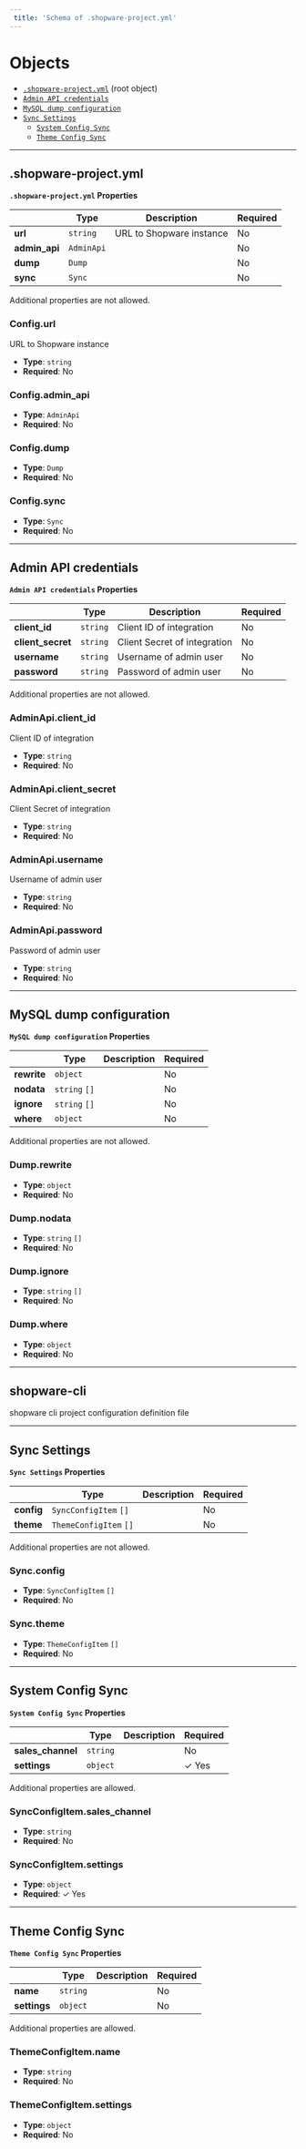 ```yaml
---
 title: 'Schema of .shopware-project.yml' 
---
```


# Objects
* [`.shopware-project.yml`](#reference-config) (root object)
* [`Admin API credentials`](#reference-adminapi)
* [`MySQL dump configuration`](#reference-dump)
* [`Sync Settings`](#reference-sync)
    * [`System Config Sync`](#reference-syncconfigitem)
    * [`Theme Config Sync`](#reference-themeconfigitem)


---------------------------------------
<a name="reference-config"></a>
## .shopware-project.yml

**`.shopware-project.yml` Properties**

|   |Type|Description|Required|
|---|---|---|---|
|**url**|`string`|URL to Shopware instance|No|
|**admin_api**|`AdminApi`||No|
|**dump**|`Dump`||No|
|**sync**|`Sync`||No|

Additional properties are not allowed.

### Config.url

URL to Shopware instance

* **Type**: `string`
* **Required**: No

### Config.admin_api

* **Type**: `AdminApi`
* **Required**: No

### Config.dump

* **Type**: `Dump`
* **Required**: No

### Config.sync

* **Type**: `Sync`
* **Required**: No




---------------------------------------
<a name="reference-adminapi"></a>
## Admin API credentials

**`Admin API credentials` Properties**

|   |Type|Description|Required|
|---|---|---|---|
|**client_id**|`string`|Client ID of integration|No|
|**client_secret**|`string`|Client Secret of integration|No|
|**username**|`string`|Username of admin user|No|
|**password**|`string`|Password of admin user|No|

Additional properties are not allowed.

### AdminApi.client_id

Client ID of integration

* **Type**: `string`
* **Required**: No

### AdminApi.client_secret

Client Secret of integration

* **Type**: `string`
* **Required**: No

### AdminApi.username

Username of admin user

* **Type**: `string`
* **Required**: No

### AdminApi.password

Password of admin user

* **Type**: `string`
* **Required**: No




---------------------------------------
<a name="reference-dump"></a>
## MySQL dump configuration

**`MySQL dump configuration` Properties**

|   |Type|Description|Required|
|---|---|---|---|
|**rewrite**|`object`||No|
|**nodata**|`string` `[]`||No|
|**ignore**|`string` `[]`||No|
|**where**|`object`||No|

Additional properties are not allowed.

### Dump.rewrite

* **Type**: `object`
* **Required**: No

### Dump.nodata

* **Type**: `string` `[]`
* **Required**: No

### Dump.ignore

* **Type**: `string` `[]`
* **Required**: No

### Dump.where

* **Type**: `object`
* **Required**: No




---------------------------------------
<a name="reference-shopware-cli"></a>
## shopware-cli

shopware cli project configuration definition file



---------------------------------------
<a name="reference-sync"></a>
## Sync Settings

**`Sync Settings` Properties**

|   |Type|Description|Required|
|---|---|---|---|
|**config**|`SyncConfigItem` `[]`||No|
|**theme**|`ThemeConfigItem` `[]`||No|

Additional properties are not allowed.

### Sync.config

* **Type**: `SyncConfigItem` `[]`
* **Required**: No

### Sync.theme

* **Type**: `ThemeConfigItem` `[]`
* **Required**: No




---------------------------------------
<a name="reference-syncconfigitem"></a>
## System Config Sync

**`System Config Sync` Properties**

|   |Type|Description|Required|
|---|---|---|---|
|**sales_channel**|`string`||No|
|**settings**|`object`|| &#10003; Yes|

Additional properties are allowed.

### SyncConfigItem.sales_channel

* **Type**: `string`
* **Required**: No

### SyncConfigItem.settings

* **Type**: `object`
* **Required**:  &#10003; Yes




---------------------------------------
<a name="reference-themeconfigitem"></a>
## Theme Config Sync

**`Theme Config Sync` Properties**

|   |Type|Description|Required|
|---|---|---|---|
|**name**|`string`||No|
|**settings**|`object`||No|

Additional properties are allowed.

### ThemeConfigItem.name

* **Type**: `string`
* **Required**: No

### ThemeConfigItem.settings

* **Type**: `object`
* **Required**: No
